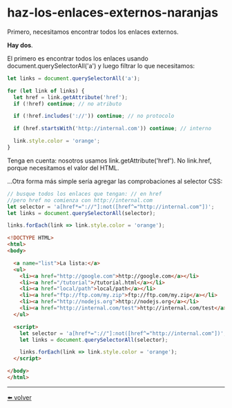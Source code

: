 # haz-los-enlaces-externos-naranjas

Primero, necesitamos encontrar todos los enlaces externos.

**Hay dos**.

El primero es encontrar todos los enlaces usando document.querySelectorAll('a') y luego filtrar lo que necesitamos:

````js
let links = document.querySelectorAll('a');

for (let link of links) {
  let href = link.getAttribute('href');
  if (!href) continue; // no atributo

  if (!href.includes('://')) continue; // no protocolo

  if (href.startsWith('http://internal.com')) continue; // interno

  link.style.color = 'orange';
}
````

Tenga en cuenta: nosotros usamos link.getAttribute('href'). No link.href, porque necesitamos el valor del HTML.

…Otra forma más simple sería agregar las comprobaciones al selector CSS:

````js
// busque todos los enlaces que tengan: // en href
//pero href no comienza con http://internal.com
let selector = 'a[href*="://"]:not([href^="http://internal.com"])';
let links = document.querySelectorAll(selector);

links.forEach(link => link.style.color = 'orange');
````

````html
<!DOCTYPE HTML>
<html>
<body>

  <a name="list">La lista:</a>
  <ul>
    <li><a href="http://google.com">http://google.com</a></li>
    <li><a href="/tutorial">/tutorial.html</a></li>
    <li><a href="local/path">local/path</a></li>
    <li><a href="ftp://ftp.com/my.zip">ftp://ftp.com/my.zip</a></li>
    <li><a href="http://nodejs.org">http://nodejs.org</a></li>
    <li><a href="http://internal.com/test">http://internal.com/test</a></li>
  </ul>

  <script>
    let selector = 'a[href*="://"]:not([href^="http://internal.com"])';
    let links = document.querySelectorAll(selector);

    links.forEach(link => link.style.color = 'orange');
  </script>

</body>
</html>
````

---
[⬅️ volver](https://github.com/VictorHugoAguilar/javascript-interview-questions-explained/blob/main/theory-documento/dom-attributes-and-properties/readme.md#haz-los-enlaces-externos-naranjas)
